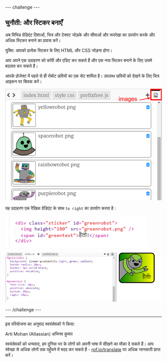 --- challenge ---

## चुनौती: और स्टिकर बनाएँ

अब विभिन्न ग्रेडिएंट दिशाओं, चित्र और टेक्स्ट जोड़के और सीमाओं और रूपरेखा का उपयोग करके और अधिक स्टिकर बनाने का प्रयास करें।

युक्ति: आपको प्रत्येक स्टिकर के लिए HTML और CSS जोड़ना होगा।

आप अपने एक उदाहरण को कॉपी और एडिट कर सकते हैं और एक नया स्टिकर बनाने के लिए उसमे बदलाव कर सकते हैं।

आपके प्रोजेक्ट में पहले से ही रोबोट छवियों का एक सेट शामिल है। उपलब्ध छवियों को देखने के लिए चित्र आइकन पर क्लिक करें।

![स्क्रीनशॉट](images/stickers-images.png)

यह उदाहरण एक रैखिक ग्रेडिएंट के साथ `to right` का उपयोग करता है :

![स्क्रीनशॉट](images/stickers-green-html.png)

![स्क्रीनशॉट](images/stickers-green-style.png)

--- /challenge ---

***

इस परियोजना का अनुवाद स्वयंसेवकों ने किया:

Arti Mohan (Atlassian)
अभिनव कुमार

स्वयंसेवकों को धन्यवाद, हम दुनिया भर के लोगों को अपनी भाषा में सीखने का मौका दे सकते हैं। आप स्वेच्छा से अधिक लोगों तक पहुँचने में मदद कर सकते हैं - [rpf.io/translate](https://rpf.io/translate) पर अधिक जानकारी प्राप्त करें।